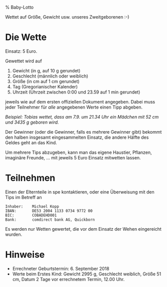 % Baby-Lotto

Wettet auf Größe, Gewicht usw. unseres Zweitgeborenen :-)

# Die Wette

Einsatz: 5 Euro.

Gewettet wird auf

1.  Gewicht (in g, auf 10 g gerundet)
2.  Geschlecht (männlich oder weiblich)
3.  Größe (in cm auf 1 cm gerundet)
4.  Tag (Gregorianischer Kalender)
5.  Uhrzeit (Uhrzeit zwischen 0:00 und 23.59 auf 1 min gerundet)

jeweils wie auf dem ersten offiziellen Dokument angegeben.
Dabei muss jeder Teilnehmer für *alle* angegebenen Werte einen Tipp
abgeben.

*Beispiel: Tobias wettet, dass am 7.9. um 21.34 Uhr ein
Mädchen mit 52 cm und 3435 g geboren wird.*

Der Gewinner (oder die Gewinner, falls es mehrere Gewinner gibt)
bekommt den halben insgesamt eingesammelten Einsatz, die andere
Hälfte des Geldes geht an das Kind.

Um mehrere Tips abzugeben, kann man das eigene Haustier, Pflanzen, imaginäre
Freunde, ... mit jeweils 5 Euro Einsatz mitwetten lassen.

# Teilnehmen

Einen der Elternteile in spe kontaktieren, oder eine Überweisung mit den Tips
im Betreff an

    Inhaber:    Michael Kopp
    IBAN:       DE53 2004 1133 0734 9772 00
    BIC:        COBADEHD001
    Bank:       comdirect bank AG, Quickborn

Es werden nur Wetten gewertet, die vor dem Einsatz der Wehen eingereicht
wurden.


# Hinweise

- Errechneter Geburtstermin: 6. September 2018
- Werte beim Erstes Kind: Gewicht 2995 g, Geschlecht weiblich, Größe 51 cm,
  Datum 2 Tage vor errechnetem Termin, 12.00 Uhr.
